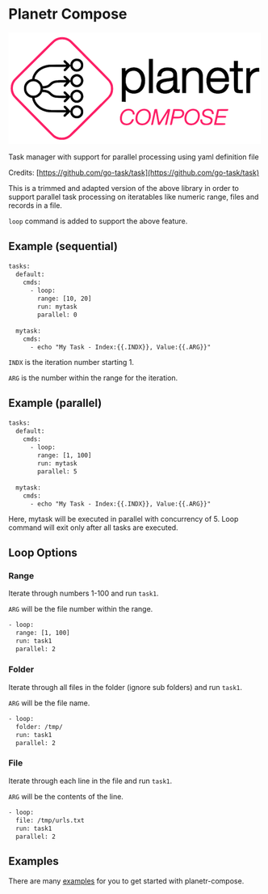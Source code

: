 # Planetr Compose

![Planetr Compose Logo](planetr-compose.png)


Task manager with support for parallel processing using yaml definition file

Credits: [https://github.com/go-task/task](https://github.com/go-task/task)

This is a trimmed and adapted version of the above library in order to support parallel task processing on iteratables like numeric range, files and records in a file.

```loop``` command is added to support the above feature.

## Example (sequential)

```
tasks:
  default:
    cmds: 
      - loop:
        range: [10, 20] 
        run: mytask
        parallel: 0
  
  mytask:
    cmds:
      - echo "My Task - Index:{{.INDX}}, Value:{{.ARG}}"
```

```INDX``` is the iteration number starting 1. 

```ARG``` is the number within the range for the iteration. 

## Example (parallel)

```
tasks:
  default:
    cmds: 
      - loop:
        range: [1, 100] 
        run: mytask
        parallel: 5
  
  mytask:
    cmds:
      - echo "My Task - Index:{{.INDX}}, Value:{{.ARG}}"
```

Here, mytask will be executed in parallel with concurrency of 5. Loop command will exit only after all tasks are executed.

## Loop Options 

### Range

Iterate through numbers 1-100 and run ```task1```. 

```ARG``` will be the file number within the range.

```
- loop:
  range: [1, 100] 
  run: task1
  parallel: 2
```

### Folder

Iterate through all files in the folder (ignore sub folders) and run ```task1```.

```ARG``` will be the file name.

```
- loop:
  folder: /tmp/
  run: task1
  parallel: 2
```

### File

Iterate through each line in the file and run ```task1```. 

```ARG``` will be the contents of the line.

```
- loop:
  file: /tmp/urls.txt
  run: task1
  parallel: 2
```

## Examples

There are many [examples](./examples/) for you to get started with planetr-compose.